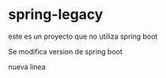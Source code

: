 # spring-legacy
este es un proyecto que no utiliza spring boot

Se modifica version de spring boot

nueva linea 